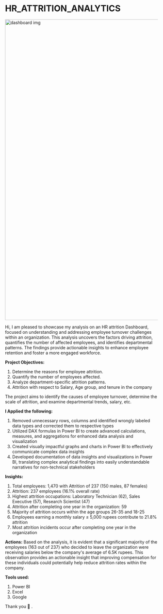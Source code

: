 # HR_ATTRITION_ANALYTICS
<img width="989" alt="dashboard img" src="https://github.com/GauravThaku0/HR_ATTRITION_ANALYTICS/assets/79090971/fc01ae44-8e5a-49b5-8287-b5aad9b0835e">




Hi,
I am pleased to showcase my analysis on an HR attrition Dashboard, focused on understanding and addressing employee turnover challenges within an organization. This analysis uncovers the factors driving attrition, quantifies the number of affected employees, and identifies departmental patterns. The findings provide actionable insights to enhance employee retention and foster a more engaged workforce.


**Project Objectives:**

1. Determine the reasons for employee attrition.
2. Quantify the number of employees affected.
3. Analyze department-specific attrition patterns.
4. Attrition with respect to Salary, Age group, and tenure in the company

The project aims to identify the causes of employee turnover, determine the scale of attrition, and examine departmental trends, salary, etc.

**I Applied the following:**
1. Removed unnecessary rows, columns and identified wrongly labeled data types
and corrected them to respective types
2. Utilized DAX formulas in Power BI to create advanced calculations, measures, and
aggregations for enhanced data analysis and visualization
3. Created visually impactful graphs and charts in Power BI to effectively
communicate complex data insights
4. Developed documentation of data insights and visualizations in Power BI,
translating complex analytical findings into easily understandable narratives for
non-technical stakeholders


**Insights:**
1. Total employees: 1,470 with Attrition of 237 (150 males, 87 females)
2. Attrition: 237 employees (16.1% overall rate)
3. Highest attrition occupations: Laboratory Technician (62), Sales Executive (57), Research Scientist (47)
4. Attrition after completing one year in the organization: 59
5. Majority of attrition occurs within the age groups 26-35 and 18-25
6. Employees earning a monthly salary ≤ 5,000 rupees contribute to 21.8% attrition
7. Most attrition incidents occur after completing one year in the organization

**Actions:** Based on the analysis, it is evident that a significant majority of the employees (163 out of 237) who decided to leave the organization were receiving salaries below the company's average of 6.5K rupees. This observation provides an actionable insight that improving compensation for these individuals could potentially help reduce attrition rates within the company.

**Tools used:**
1. Power BI
2. Excel
3. Google

Thank you 🙂 .

